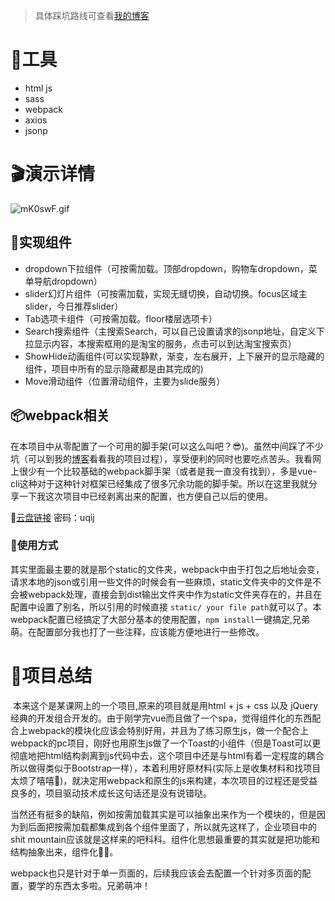 > 具体踩坑路线可查看[我的博客](https://kejx.github.io/2019/08/18/%E5%9F%BA%E4%BA%8Ewebpack%E7%9A%84pc%E7%94%B5%E5%95%86%E9%A6%96%E9%A1%B5%E9%A1%B9%E7%9B%AE%E6%80%BB%E7%BB%93/#more)

# 🔨工具

+ html js 
+ sass
+ webpack
+ axios 
+ jsonp







# 🎬演示详情

![mK0swF.gif](https://s2.ax1x.com/2019/08/18/mK0swF.gif)







## 🔩实现组件

+ dropdown下拉组件（可按需加载。顶部dropdown，购物车dropdown，菜单导航dropdown）
+ slider幻灯片组件（可按需加载，实现无缝切换，自动切换。focus区域主slider，今日推荐slider）
+ Tab选项卡组件（可按需加载。floor楼层选项卡）
+ Search搜索组件（主搜索Search，可以自己设置请求的jsonp地址，自定义下拉显示内容，本搜索框用的是淘宝的服务，点击可以到达淘宝搜索页）
+ ShowHide动画组件(可以实现静默，渐变，左右展开，上下展开的显示隐藏的组件，项目中所有的显示隐藏都是由其完成的)
+ Move滑动组件（位置滑动组件，主要为slide服务）







## 📦webpack相关

​	在本项目中从零配置了一个可用的脚手架(可以这么叫吧？😎)。虽然中间踩了不少坑（可以到我的[博客]()看看我的项目过程），享受便利的同时也要吃点苦头。我看网上很少有一个比较基础的webpack脚手架（或者是我一直没有找到），多是vue-cli这种对于这种针对框架已经集成了很多冗余功能的脚手架。所以在这里我就分享一下我这次项目中已经剥离出来的配置，也方便自己以后的使用。

🔗[云盘链接](https://pan.baidu.com/s/19e8MC6a8erOj5iCZ8W9--Q) 密码：uqij







### 🧤使用方式

​	其实里面最主要的就是那个static的文件夹，webpack中由于打包之后地址会变，请求本地的json或引用一些文件的时候会有一些麻烦，static文件夹中的文件是不会被webpack处理，直接会到dist输出文件夹中作为static文件夹存在的，并且在配置中设置了别名，所以引用的时候直接 `static/ your file path`就可以了。本webpack配置已经搞定了大部分基本的使用配置，`npm install`一键搞定,兄弟萌。在配置部分我也打了一些注释，应该能方便地进行一些修改。











# 📃项目总结

​	本来这个是某课网上的一个项目,原来的项目就是用html + js + css 以及 jQuery 经典的开发组合开发的。由于刚学完vue而且做了一个spa，觉得组件化的东西配合上webpack的模块化应该会特别好用，并且为了练习原生js，做一个配合上webpack的pc项目，刚好也用原生js做了一个Toast的小组件（但是Toast可以更彻底地把html结构剥离到js代码中去，这个项目中还是与html有着一定程度的耦合所以做得类似于Bootstrap一样），本着利用好原材料(实际上是收集材料和找项目太烦了嘻嘻🤭)，就决定用webpack和原生的js来构建，本次项目的过程还是受益良多的，项目驱动技术成长这句话还是没有说错哒。

​	当然还有挺多的缺陷，例如按需加载其实是可以抽象出来作为一个模块的，但是因为到后面把按需加载都集成到各个组件里面了，所以就先这样了，企业项目中的shit mountain应该就是这样来的吧科科。组件化思想最重要的其实就是把功能和结构抽象出来，组件化🐂🍺。

​	webpack也只是针对于单一页面的，后续我应该会去配置一个针对多页面的配置，要学的东西太多啦。兄弟萌冲！

​	